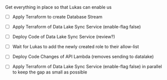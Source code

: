 Get everything in place so that Lukas can enable us
- [ ] Apply Terraform to create Database Stream
- [ ] Apply Terraform of Data Lake Sync Service (enable-flag false)
- [ ] Deploy Code of Data Lake Sync Service (review?)

- [ ] Wait for Lukas to add the newly created role to their allow-list

- [ ] Deploy Code Changes of API Lambda (removes sending to datalake)
- [ ] Apply Terraform of Data Lake Sync Service (enable-flag false) in parallel to keep the gap as small as possible
